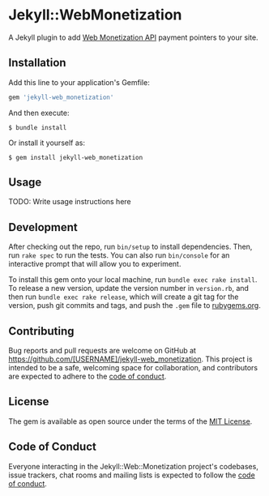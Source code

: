 # Jekyll::WebMonetization

A Jekyll plugin to add [Web Monetization API](https://webmonetization.org/) payment pointers to your site.

## Installation

Add this line to your application's Gemfile:

```ruby
gem 'jekyll-web_monetization'
```

And then execute:

    $ bundle install

Or install it yourself as:

    $ gem install jekyll-web_monetization

## Usage

TODO: Write usage instructions here

## Development

After checking out the repo, run `bin/setup` to install dependencies. Then, run `rake spec` to run the tests. You can also run `bin/console` for an interactive prompt that will allow you to experiment.

To install this gem onto your local machine, run `bundle exec rake install`. To release a new version, update the version number in `version.rb`, and then run `bundle exec rake release`, which will create a git tag for the version, push git commits and tags, and push the `.gem` file to [rubygems.org](https://rubygems.org).

## Contributing

Bug reports and pull requests are welcome on GitHub at https://github.com/[USERNAME]/jekyll-web_monetization. This project is intended to be a safe, welcoming space for collaboration, and contributors are expected to adhere to the [code of conduct](https://github.com/[USERNAME]/jekyll-web_monetization/blob/master/CODE_OF_CONDUCT.md).


## License

The gem is available as open source under the terms of the [MIT License](https://opensource.org/licenses/MIT).

## Code of Conduct

Everyone interacting in the Jekyll::Web::Monetization project's codebases, issue trackers, chat rooms and mailing lists is expected to follow the [code of conduct](https://github.com/[USERNAME]/jekyll-web_monetization/blob/master/CODE_OF_CONDUCT.md).
